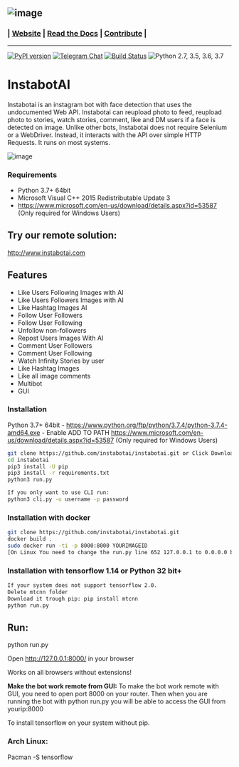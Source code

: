 ![image](https://raw.githubusercontent.com/instabotai/instabotai/master/img/banner.png)
---
### | [Website](https://instabotai.com/) | [Read the Docs](https://instabotai.github.io/docs/) | [Contribute](https://github.com/instagrambot/docs/blob/master/CONTRIBUTING.md) |

---
 [![PyPI version](https://badge.fury.io/py/instabotai.svg)](https://badge.fury.io/py/instabotai)
 [![Telegram Chat](https://camo.githubusercontent.com/67fd2a1c7649422a770e7d82cb35795c2a8baf32/68747470733a2f2f696d672e736869656c64732e696f2f62616467652f636861742532306f6e2d54656c656772616d2d626c75652e737667)](https://t.me/instabotai)
 [![Build Status](https://travis-ci.org/instagrambot/instabot.svg?branch=master)](https://travis-ci.org/instagrambot/instabotai)
![Python 2.7, 3.5, 3.6, 3.7](https://img.shields.io/badge/python-2.7%2C%203.5%2C%203.6%2C%203.7-blue.svg)

# InstabotAI

Instabotai is an instagram bot with face detection that uses the undocumented Web API. Instabotai can reupload photo to feed, reupload photo to stories, watch stories, comment, like and DM users if a face is detected on image.
Unlike other bots, Instabotai does not require Selenium or a WebDriver. Instead, it interacts with the API over simple HTTP Requests. It runs on most systems.

![image](https://i.imgur.com/yv9eAyv.png)

### Requirements
* Python 3.7+ 64bit
* Microsoft Visual C++ 2015 Redistributable Update 3 
* https://www.microsoft.com/en-us/download/details.aspx?id=53587 (Only required for Windows Users)

## Try our remote solution: 
http://www.instabotai.com

## Features
* Like Users Following Images with AI
* Like Users Followers Images with AI
* Like Hashtag Images AI
* Follow User Followers
* Follow User Following
* Unfollow non-followers
* Repost Users Images With AI
* Comment User Followers
* Comment User Following
* Watch Infinity Stories by user
* Like Hashtag Images
* Like all image comments
* Multibot
* GUI

### Installation 
Python 3.7+ 64bit - https://www.python.org/ftp/python/3.7.4/python-3.7.4-amd64.exe - Enable ADD TO PATH
https://www.microsoft.com/en-us/download/details.aspx?id=53587 (Only required for Windows Users)
``` bash
git clone https://github.com/instabotai/instabotai.git or Click Download Above
cd instabotai
pip3 install -U pip
pip3 install -r requirements.txt
python3 run.py

If you only want to use CLI run:
python3 cli.py -u username -p password
```
### Installation with docker

``` bash
git clone https://github.com/instabotai/instabotai.git
docker build .
sudo docker run -ti -p 8000:8000 YOURIMAGEID
[On Linux You need to change the run.py line 652 127.0.0.1 to 0.0.0.0 before building docker]

```

### Installation with tensorflow 1.14 or Python 32 bit+
``` bash
If your system does not support tensorflow 2.0.
Delete mtcnn folder
Download it trough pip: pip install mtcnn
python run.py
```

## Run: 
python run.py

Open http://127.0.0.1:8000/ in your browser

Works on all browsers without extensions!

**Make the bot work remote from GUI:**
To make the bot work remote with GUI, you need to open port 8000 on your router.
Then when you are running the bot with python run.py you will
be able to access the GUI from yourip:8000

To install tensorflow on your system without pip.

### Arch Linux:
Pacman -S tensorflow

